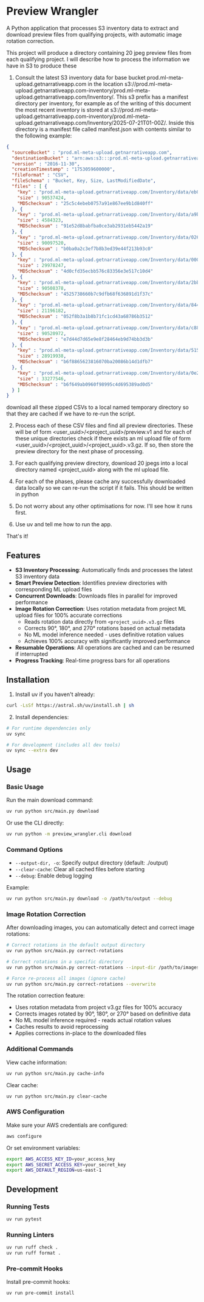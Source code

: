 # Preview Wrangler

A Python application that processes S3 inventory data to extract and download preview files from qualifying projects, with automatic image rotation correction.

This project will produce a directory containing 20 jpeg preview files from each qualifying project. I will describe how to process the information we have in S3 to produce these

1. Consult the latest S3 inventory data for base bucket prod.ml-meta-upload.getnarrativeapp.com in the location s3://prod.ml-meta-upload.getnarrativeapp.com-inventory/prod.ml-meta-upload.getnarrativeapp.com/Inventory/. This s3 prefix has a manifest directory per inventory, for example as of the writing of this document the most recent inventory is stored at s3://prod.ml-meta-upload.getnarrativeapp.com-inventory/prod.ml-meta-upload.getnarrativeapp.com/Inventory/2025-07-21T01-00Z/. Inside this directory is a manifest file called manifest.json with contents similar to the following example:

```json
{
  "sourceBucket" : "prod.ml-meta-upload.getnarrativeapp.com",
  "destinationBucket" : "arn:aws:s3:::prod.ml-meta-upload.getnarrativeapp.com-inventory",
  "version" : "2016-11-30",
  "creationTimestamp" : "1753059600000",
  "fileFormat" : "CSV",
  "fileSchema" : "Bucket, Key, Size, LastModifiedDate",
  "files" : [ {
    "key" : "prod.ml-meta-upload.getnarrativeapp.com/Inventory/data/eb07a5ec-3b32-469f-87ff-6940745b81f0.csv.gz",
    "size" : 90537424,
    "MD5checksum" : "25c5c4ebeb0757a91e867ee9b1d840ff"
  }, {
    "key" : "prod.ml-meta-upload.getnarrativeapp.com/Inventory/data/a9bcf95b-c452-445b-8df5-3d79dd316a1f.csv.gz",
    "size" : 4584323,
    "MD5checksum" : "91e52d8babfba0ce3ab2931eb5442a19"
  }, {
    "key" : "prod.ml-meta-upload.getnarrativeapp.com/Inventory/data/02672f60-13ef-4351-9b35-9cc3e4c34b7f.csv.gz",
    "size" : 90097520,
    "MD5checksum" : "b0ba0a2c3ef7b8b3ed39e44f213b93c0"
  }, {
    "key" : "prod.ml-meta-upload.getnarrativeapp.com/Inventory/data/000abab4-e840-421f-aea9-1b6bb71a942b.csv.gz",
    "size" : 29978247,
    "MD5checksum" : "4d0cfd35ecbb576c83356e3e517c10d4"
  }, {
    "key" : "prod.ml-meta-upload.getnarrativeapp.com/Inventory/data/2bbe6282-b8c6-42cf-93db-b4ca1204f367.csv.gz",
    "size" : 90508378,
    "MD5checksum" : "4525738660b7c9dfb68f636891d1f37c"
  }, {
    "key" : "prod.ml-meta-upload.getnarrativeapp.com/Inventory/data/844ee0a5-7965-4b95-9d59-a0e8f5a73614.csv.gz",
    "size" : 21196182,
    "MD5checksum" : "052f8b3a1b8b71fc1cd43a68786b3512"
  }, {
    "key" : "prod.ml-meta-upload.getnarrativeapp.com/Inventory/data/c88bec9c-e524-4e95-8edf-521fc4808184.csv.gz",
    "size" : 90520972,
    "MD5checksum" : "e7d44d7d65e9e8f28464eb9d74bb3d3b"
  }, {
    "key" : "prod.ml-meta-upload.getnarrativeapp.com/Inventory/data/515fb68d-b8cc-43d2-9e24-e0b49df94a48.csv.gz",
    "size" : 28919938,
    "MD5checksum" : "b6f8865623816070ba20086b14d1dfb7"
  }, {
    "key" : "prod.ml-meta-upload.getnarrativeapp.com/Inventory/data/0e263cfb-4c2c-4be5-b7e6-dfdf9d77944e.csv.gz",
    "size" : 33277546,
    "MD5checksum" : "b6f649ab0960f98995c4d695389ad0d5"
  } ]
}
```

download all these zipped CSVs to a local named temporary directory so that they are cached if we have to re-run the script.

2. Process each of these CSV files and find all preview directories. These will be of form <user_uuid>/<project_uuid>/preview.v1 and for each of these unique directories check if there exists an ml upload file of form <user_uuid>/<project_uuid>/<project_uuid>.v3.gz. If so, then store the preview directory for the next phase of processing.

3. For each qualifying preview directory, download 20 jpegs into a local directory named <project_uuid> along with the ml upload file.

4. For each of the phases, please cache any successfully downloaded data locally so we can re-run the script if it fails. This should be written in python

5. Do not worry about any other optimisations for now. I'll see how it runs first.

6. Use uv and tell me how to run the app.

That's it!

## Features

- **S3 Inventory Processing**: Automatically finds and processes the latest S3 inventory data
- **Smart Preview Detection**: Identifies preview directories with corresponding ML upload files
- **Concurrent Downloads**: Downloads files in parallel for improved performance
- **Image Rotation Correction**: Uses rotation metadata from project ML upload files for 100% accurate corrections
  - Reads rotation data directly from `<project_uuid>.v3.gz` files
  - Corrects 90°, 180°, and 270° rotations based on actual metadata
  - No ML model inference needed - uses definitive rotation values
  - Achieves 100% accuracy with significantly improved performance
- **Resumable Operations**: All operations are cached and can be resumed if interrupted
- **Progress Tracking**: Real-time progress bars for all operations

## Installation

1. Install uv if you haven't already:
```bash
curl -LsSf https://astral.sh/uv/install.sh | sh
```

2. Install dependencies:
```bash
# For runtime dependencies only
uv sync

# For development (includes all dev tools)
uv sync --extra dev
```

## Usage

### Basic Usage

Run the main download command:
```bash
uv run python src/main.py download
```

Or use the CLI directly:
```bash
uv run python -m preview_wrangler.cli download
```

### Command Options

- `--output-dir, -o`: Specify output directory (default: ./output)
- `--clear-cache`: Clear all cached files before starting
- `--debug`: Enable debug logging

Example:
```bash
uv run python src/main.py download -o /path/to/output --debug
```

### Image Rotation Correction

After downloading images, you can automatically detect and correct image rotations:

```bash
# Correct rotations in the default output directory
uv run python src/main.py correct-rotations

# Correct rotations in a specific directory
uv run python src/main.py correct-rotations --input-dir /path/to/images

# Force re-process all images (ignore cache)
uv run python src/main.py correct-rotations --overwrite
```

The rotation correction feature:
- Uses rotation metadata from project v3.gz files for 100% accuracy
- Corrects images rotated by 90°, 180°, or 270° based on definitive data
- No ML model inference required - reads actual rotation values
- Caches results to avoid reprocessing
- Applies corrections in-place to the downloaded files

### Additional Commands

View cache information:
```bash
uv run python src/main.py cache-info
```

Clear cache:
```bash
uv run python src/main.py clear-cache
```

### AWS Configuration

Make sure your AWS credentials are configured:
```bash
aws configure
```

Or set environment variables:
```bash
export AWS_ACCESS_KEY_ID=your_access_key
export AWS_SECRET_ACCESS_KEY=your_secret_key
export AWS_DEFAULT_REGION=us-east-1
```

## Development

### Running Tests
```bash
uv run pytest
```

### Running Linters
```bash
uv run ruff check .
uv run ruff format .
```

### Pre-commit Hooks
Install pre-commit hooks:
```bash
uv run pre-commit install
```
